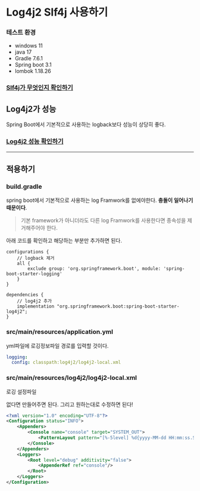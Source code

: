 # Log4j2 Slf4j 사용하기


### 테스트 환경

- windows 11
- java 17
- Gradle 7.6.1
- Spring boot 3.1
- lombok 1.18.26

### [Slf4j가 무엇인지 확인하기](https://github.com/YoonSeok-Heo/TIL/blob/main/Spring/Slf4j.md)

## Log4j2가 성능

Spring Boot에서 기본적으로 사용하는 logback보다 성능이 상당히 좋다.

### [Log4j2 성능 확인하기](https://logging.apache.org/log4j/2.x/performance.html)

---

## 적용하기

### build.gradle

spring boot에서 기본적으로 사용하는 log Framwork를 없에야한다. **충돌이 일어나기 때문이다**.
> 기본 framework가 아니더라도 다른 log Framwork를 사용한다면 종속성을 제거해주어야 한다.

아래 코드를 확인하고 해당하는 부분만 추가하면 된다.

```
configurations {
    // logback 제거
	all {
		exclude group: 'org.springframework.boot', module: 'spring-boot-starter-logging'
	}
}

dependencies {
    // log4j2 추가
	implementation "org.springframework.boot:spring-boot-starter-log4j2";
}
```

### src/main/resources/application.yml

yml파일에 로깅정보파일 경로를 입력할 것이다.

```yaml
logging:
  config: classpath:log4j2/log4j2-local.xml
```

### src/main/resources/log4j2/log4j2-local.xml

로깅 설정파일

없다면 만들어주면 된다. 그리고 원하는대로 수정하면 된다!

```xml
<?xml version="1.0" encoding="UTF-8"?>
<Configuration status="INFO">
    <Appenders>
        <Console name="console" target="SYSTEM_OUT">
            <PatternLayout pattern="[%-5level] %d{yyyy-MM-dd HH:mm:ss.SSS} [%t] %c{1} - %msg%n"/>
        </Console>
    </Appenders>
    <Loggers>
        <Root level="debug" additivity="false">
            <AppenderRef ref="console"/>
        </Root>
    </Loggers>
</Configuration>
```